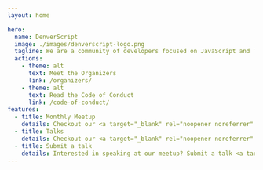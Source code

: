 ```yaml
---
layout: home

hero:
  name: DenverScript
  image: ./images/denverscript-logo.png
  tagline: We are a community of developers focused on JavaScript and TypeScript in the Denver area. We meet every month to talk about JS/TS best practices, features coming to ECMAScript, application development, what's going on in the JS community, and more.
  actions:
    - theme: alt
      text: Meet the Organizers
      link: /organizers/
    - theme: alt
      text: Read the Code of Conduct
      link: /code-of-conduct/
features:
  - title: Monthly Meetup
    details: Checkout our <a target="_blank" rel="noopener noreferrer" href="https://www.meetup.com/DenverScript/">meetup.com</a> page to RSVP for the next meetup.
  - title: Talks
    details: Checkout our <a target="_blank" rel="noopener noreferrer" href="https://www.youtube.com/channel/UCIatzpIjlgtFsGofeZSdVLQ">youtube channel</a> to watch the meetup LIVE or to browse past talks.
  - title: Submit a talk
    details: Interested in speaking at our meetup? Submit a talk <a target="_blank" rel="noopener noreferrer" href="https://forms.gle/5A26sY5475X8J14S8">here</a>! Talks of all types and skill levels are welcome.
---
```

